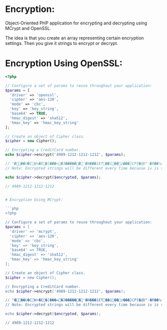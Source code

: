 # Encryption:

Object-Oriented PHP application for encrypting and decrypting using MCrypt and OpenSSL.

The idea is that you create an array representing certain encryption settings. Then you give it strings to encrypt or decrypt.


# Encryption Using OpenSSL:

```php
<?php

// Configure a set of params to reuse throughout your application:
$params = [
  'driver' => 'openssl',
  'cipher' => 'aes-128',
  'mode' => 'cbc',
  'key' => 'key_string',
  'base64' => TRUE,
  'hmac_digest' => 'sha512',
  'hmac_key' => 'hmac_key_string'
];

// Create an object of Cipher class.
$cipher = new Cipher();

// Encrypting a CreditCard number.
echo $cipher->encrypt('4989-1212-1212-1212', $params);

// "���U�CW>�E�[���=�3������'�N���1ET��ï��z���}CP{�@D"-�R��Ԅ���2WӁ���".<�aE�;�K.-�Ma��e�wC쑁m�R�Q"
// Note: Encrypted strings will be different every time because iv is stored with the output.

echo $cipher->decrypt($encrypted, $params);

// 4989-1212-1212-1212


# Encryption Using MCrypt:

```php
<?php

// Configure a set of params to reuse throughout your application:
$params = [
  'driver' => 'mcrypt',
  'cipher' => 'aes-128',
  'mode' => 'cbc',
  'key' => 'key_string',
  'base64' => TRUE,
  'hmac_digest' => 'sha512',
  'hmac_key' => 'hmac_key_string'
];

// Create an object of Cipher class.
$cipher = new Cipher();

// Encrypting a CreditCard number.
echo $cipher->encrypt('4989-1212-1212-1212', $params);

// "���U�CW>�E�[���=�3������'�N���1ET��ï��z���}CP{�@D"-�R��Ԅ���2WӁ���".<�aE�;�K.-�Ma��e�wC쑁m�R�Q"
// Note: Encrypted strings will be different every time because iv is stored with the output.

echo $cipher->decrypt($encrypted, $params);

// 4989-1212-1212-1212
